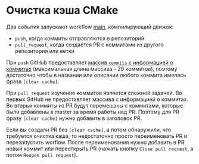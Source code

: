 # Очистка кэша CMake

Два события запускают workflow [main](workflows/main.yml), компилирующий движок:
* `push`, когда коммиты отправляются в репозиторий
* `pull_request`, когда создаётся PR с коммитами из другого репозитория или ветки

При `push` GitHub предоставляет
[массив `commits` с информацией о коммитах](https://docs.github.com/en/developers/webhooks-and-events/webhooks/webhook-events-and-payloads#push)
(максимальная длина массива - 20 коммитов), поэтому достаточно чтобы в названии или описании любого
коммита имелась фраза `[clear cache]`.

При `pull_request` изучение коммитов является сложной задачей.
Во первых GitHub не предоставляет массива с информацией о коммитах. Во вторых
коммиты из PR будут перемешаны с коммитами, которые были добавлены в master
за время работы над PR. Поэтому для PR фразу `[clear cache]` нужно добавить в
заголовок PR.

Если вы создали PR без `[clear cache]`, а потом обнаружили, что требуется очистка кэша,
то недостаточно просто переименовать PR и перезапустить worflow. После переименования нужно
добавить в PR новый коммит или переоткрыть PR
(нажать кнопку `Close pull request`, а потом `Reopen pull request`).
